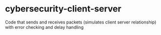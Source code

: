 # cybersecurity-client-server
Code that sends and receives packets (simulates client server relationship) with error checking and delay handling

